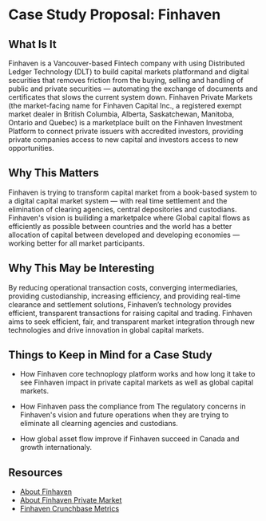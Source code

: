 # Case Study Proposal: Finhaven

## What Is It
Finhaven is a Vancouver-based Fintech company with using Distributed Ledger Technology (DLT) to build capital markets platformand and digital securities that removes friction from the buying, selling and handling of public and private securities — automating the exchange of documents and certificates that slows the current system down.
Finhaven Private Markets (the market-facing name for Finhaven Capital Inc., a registered exempt market dealer in British Columbia, Alberta, Saskatchewan, Manitoba, Ontario and Quebec) is a marketplace built on the Finhaven Investment Platform to connect private issuers with accredited investors, providing private companies access to new capital and investors access to new opportunities.

## Why This Matters
Finhaven is trying to transform capital market from a book-based system to a digital capital market system — with real time settlement and the elimination of clearing agencies, central depositories and custodians.
Finhaven's vision is builiding a marketpalce where Global capital flows as efficiently as possible between countries and the world has a better allocation of capital between developed and developing economies — working better for all market participants.

## Why This May be Interesting
By reducing operational transaction costs, converging intermediaries, providing custodianship, increasing efficiency, and providing real-time clearance and settlement solutions, Finhaven’s technology provides efficient, transparent transactions for raising capital and trading.
Finhaven aims to seek efficient, fair, and transparent market integration through new technologies and drive innovation in global capital markets.


## Things to Keep in Mind for a Case Study


* How Finhaven core technoplogy platform works and how long it take to see Finhaven impact in private capital markets as well as global capital markets.

* How Finhaven pass the compliance from The regulatory concerns in Finhaven's vision and future operations when they are trying to eliminate all clearning agencies and custodians.

* How global asset flow improve if Finhaven succeed in Canada and growth internationaly.

## Resources
* [About Finhaven](https://www.finhaven.com/)
* [About Finhaven Private Market](https://www.finhaven.ca/)
* [Finhaven Crunchbase Metrics](https://www.crunchbase.com/organization/finhaven)

